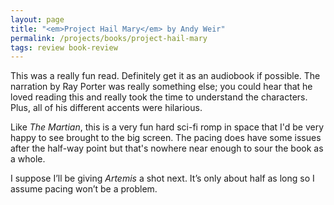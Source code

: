 ```yaml
---
layout: page
title: "<em>Project Hail Mary</em> by Andy Weir"
permalink: /projects/books/project-hail-mary
tags: review book-review
---
```


This was a really fun read. Definitely get it as an audiobook if possible. The narration by Ray Porter was really something else; you could hear that he loved reading this and really took the time to understand the characters. Plus, all of his different accents were hilarious.

Like _The Martian_, this is a very fun hard sci-fi romp in space that I'd be very happy to see brought to the big screen. The pacing does have some issues after the half-way point but that's nowhere near enough to sour the book as a whole.

I suppose I’ll be giving _Artemis_ a shot next. It’s only about half as long so I assume pacing won’t be a problem.

